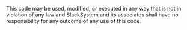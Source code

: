 This code may be used, modified, or executed in any way that is not in violation of any law and SlackSystem and its associates shall have no responsibility for any outcome of any use of this code.